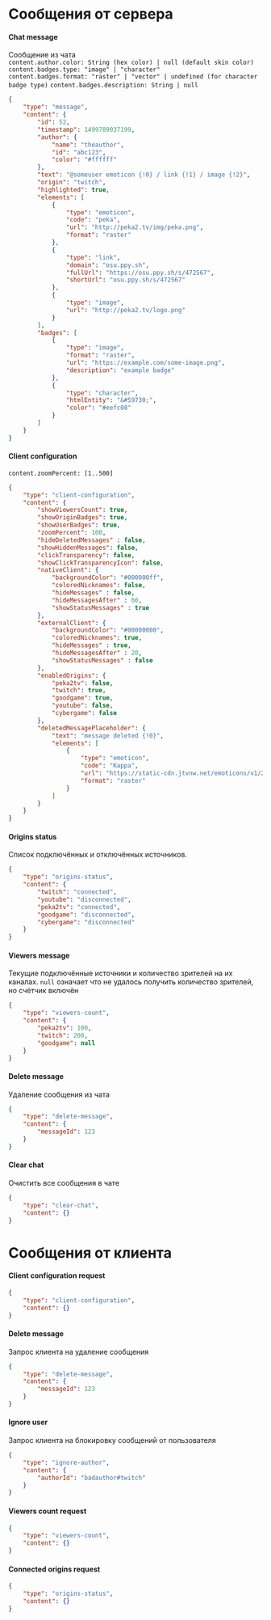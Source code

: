 # Сообщения от сервера

#### Chat message 
Сообщение из чата   
`content.author.color: String (hex color) | null (default skin color)`
`content.badges.type: "image" | "character"`  
`content.badges.format: "raster" | "vector" | undefined (for character badge type)`
`content.badges.description: String | null`  
```json
{
    "type": "message",
    "content": {
        "id": 52,
        "timestamp": 1499789037199,
        "author": {
            "name": "theauthor",
            "id": "abc123",
            "color": "#ffffff"
        },
        "text": "@someuser emoticon {!0} / link {!1} / image {!2}",
        "origin": "twitch",
        "highlighted": true,
        "elements": [
            {
                "type": "emoticon",
                "code": "peka",
                "url": "http://peka2.tv/img/peka.png",
                "format": "raster"
            },
            {
                "type": "link",
                "domain": "osu.ppy.sh",
                "fullUrl": "https://osu.ppy.sh/s/472567",
                "shortUrl": "osu.ppy.sh/s/472567"
            },
            {
                "type": "image",
                "url": "http://peka2.tv/logo.png"
            }
        ],
        "badges": [
            {
                "type": "image",
                "format": "raster",
                "url": "https://example.com/some-image.png",
                "description": "example badge"
            },
            {
                "type": "character",
                "htmlEntity": "&#59730;",
                "color": "#eefc08"
            }
        ]
    }
}
```

#### Client configuration
`content.zoomPercent: [1..500]`
```json
{
    "type": "client-configuration",
    "content": {
        "showViewersCount": true,
        "showOriginBadges": true,
        "showUserBadges": true,
        "zoomPercent": 100,
        "hideDeletedMessages" : false,
        "showHiddenMessages": false,
        "clickTransparency": false,
        "showClickTransparencyIcon": false,
        "nativeClient": {
            "backgroundColor": "#000000ff",
            "coloredNicknames": false,
            "hideMessages" : false,
            "hideMessagesAfter" : 60,
            "showStatusMessages" : true
        },
        "externalClient": {
            "backgroundColor": "#00000000",
            "coloredNicknames": true,
            "hideMessages" : true,
            "hideMessagesAfter" : 20,
            "showStatusMessages" : false
        },
        "enabledOrigins": {
            "peka2tv": false,
            "twitch": true,
            "goodgame": true,
            "youtube": false,
            "cybergame": false
        },
        "deletedMessagePlaceholder": {
            "text": "message deleted {!0}",
            "elements": [
                {
                    "type": "emoticon",
                    "code": "Kappa",
                    "url": "https://static-cdn.jtvnw.net/emoticons/v1/25/2.0",
                    "format": "raster"
                }
            ]
        }
    }
}
```

#### Origins status
Список подключённых и отключённых источников.   
```json
{
    "type": "origins-status",
    "content": {
        "twitch": "connected",
        "youtube": "disconnected",
        "peka2tv": "connected",
        "goodgame": "disconnected",
        "cybergame": "disconnected"
    }
}
```

#### Viewers message
Текущие подключённые источники и количество зрителей на их каналах. 
`null` означает что не удалось получить количество зрителей, но счётчик включён 
```json
{
    "type": "viewers-count",
    "content": {
        "peka2tv": 100,
        "twitch": 200,
        "goodgame": null
    }
}
```

#### Delete message 
Удаление сообщения из чата
```json
{
    "type": "delete-message",
    "content": {
        "messageId": 123
    }
}
```

#### Clear chat
Очистить все сообщения в чате
```json
{
    "type": "clear-chat",
    "content": {}
}
```


# Сообщения от клиента

#### Client configuration request 
```json
{
    "type": "client-configuration",
    "content": {}
}
```

#### Delete message
Запрос клиента на удаление сообщения
```json
{
    "type": "delete-message",
    "content": {
        "messageId": 123
    }
}
```

#### Ignore user
Запрос клиента на блокировку сообщений от пользователя
```json
{
    "type": "ignore-author",
    "content": {
        "authorId": "badauthor#twitch"
    }
}
```

#### Viewers count request  
```json
{
    "type": "viewers-count",
    "content": {}
}
```

#### Connected origins request
```json
{
    "type": "origins-status",
    "content": {}
}
```
